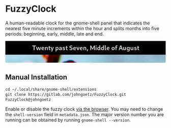 # FuzzyClock

A human-readable clock for the gnome-shell panel that indicates the nearest five minute increments
within the hour and splits months into five periods: beginning, early, middle, late and end.

![What time is it?](fuzzy_clock.png)

## Manual Installation

```
cd ~/.local/share/gnome-shell/extensions
git clone https://gitlab.com/johngoetz/FuzzyClock.git FuzzyClock@johngoetz
```

Enable or disable the fuzzy clock [via the browser](https://extensions.gnome.org/local/). You may
need to change the `shell-version` field in `metadata.json`. The major version number you are
running can be obtained by running `gnome-shell --version`.
